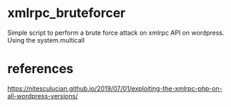 # xmlrpc_bruteforcer

Simple script to perform a brute force attack on xmlrpc API on wordpress. Using the system.multicall

# references 
https://nitesculucian.github.io/2019/07/01/exploiting-the-xmlrpc-php-on-all-wordpress-versions/
